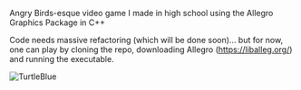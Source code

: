 Angry Birds-esque video game I made in high school using the Allegro Graphics Package in C++

Code needs massive refactoring (which will be done soon)... but for now, one can play by cloning the repo, downloading Allegro (https://liballeg.org/) and running the executable.

![TurtleBlue](https://github.com/user-attachments/assets/630fa2b2-28bc-4b6e-9ac4-f5f7206f2bb1)
